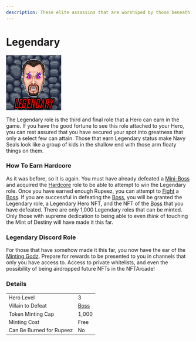 ```yaml
---
description: These elite assassins that are worshiped by those beneath them
---
```


# Legendary

![Legendary Role #9131](../../.gitbook/assets/9131.png)

The Legendary role is the third and final role that a Hero can earn in the game. If you have the good fortune to see this role attached to your Hero, you can rest assured that you have secured your spot into greatness that only a select few can attain. Those that earn Legendary status make Navy Seals look like a group of kids in the shallow end with those arm floaty things on them.

### How To Earn Hardcore

As it was before, so it is again. You must have already defeated a [Mini-Boss](../villains/mini-boss.md) and acquired the [Hardcore](../heroes/hardcore.md) role to be able to attempt to win the Legendary role. Once you have earned enough Rupeez, you can attempt to [Fight](../../gameplay/fighting.md) a [Boss](../villains/boss.md). If you are successful in defeating the [Boss](../villains/boss.md), you will be granted the Legendary role, a Legendary Hero NFT, and the NFT of the [Boss](../villains/boss.md) that you have defeated. There are only 1,000 Legendary roles that can be minted. Only those with supreme dedication to being able to even _think_ of touching the Mint of Destiny will have made it this far.

### Legendary Discord Role

For those that have somehow made it this far, you now have the ear of the [Minting Godz](../../about/minting-godz.md). Prepare for rewards to be presented to you in channels that only you have access to. Access to private whitelists, and even the possibility of being airdropped future NFTs in the NFTArcade!

### Details

|                          |                             |
| ------------------------ | --------------------------- |
| Hero Level               | 3                           |
| Villain to Defeat        | [Boss](../villains/boss.md) |
| Token Minting Cap        | 1,000                       |
| Minting Cost             | Free                        |
| Can Be Burned for Rupeez | No                          |

